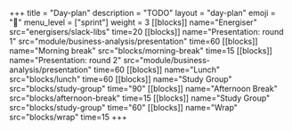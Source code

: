 +++
title = "Day-plan"
description = "TODO"
layout = "day-plan"
emoji = "📅"
menu_level = ["sprint"]
weight = 3
[[blocks]]
name="Energiser"
src="energisers/slack-libs"
time=20
[[blocks]]
name="Presentation: round 1"
src="module/business-analysis/presentation"
time=60
[[blocks]]
name="Morning break"
src="blocks/morning-break"
time=15
[[blocks]]
name="Presentation: round 2"
src="module/business-analysis/presentation"
time=60
[[blocks]]
name="Lunch"
src="blocks/lunch"
time=60
[[blocks]]
name="Study Group"
src="blocks/study-group"
time="90"
[[blocks]]
name="Afternoon Break"
src="blocks/afternoon-break"
time=15
[[blocks]]
name="Study Group"
src="blocks/study-group"
time="60"
[[blocks]]
name="Wrap"
src="blocks/wrap"
time=15
+++


